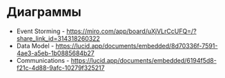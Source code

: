 # Диаграммы

* Event Storming - https://miro.com/app/board/uXjVLrCcUFQ=/?share_link_id=314318260322
* Data Model - https://lucid.app/documents/embedded/8d70336f-7591-4ae3-a5eb-1b0885684b27
* Communications - https://lucid.app/documents/embedded/6194f5d8-f21c-4d88-9afc-10279f325217
